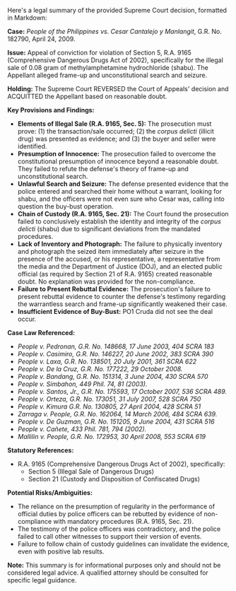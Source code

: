 Here's a legal summary of the provided Supreme Court decision, formatted in Markdown:

**Case:** *People of the Philippines vs. Cesar Cantalejo y Manlangit*, G.R. No. 182790, April 24, 2009.

**Issue:** Appeal of conviction for violation of Section 5, R.A. 9165 (Comprehensive Dangerous Drugs Act of 2002), specifically for the illegal sale of 0.08 gram of methylamphetamine hydrochloride (shabu). The Appellant alleged frame-up and unconstitutional search and seizure.

**Holding:** The Supreme Court REVERSED the Court of Appeals' decision and ACQUITTED the Appellant based on reasonable doubt.

**Key Provisions and Findings:**

*   **Elements of Illegal Sale (R.A. 9165, Sec. 5):** The prosecution must prove: (1) the transaction/sale occurred; (2) the *corpus delicti* (illicit drug) was presented as evidence; and (3) the buyer and seller were identified.
*   **Presumption of Innocence:** The prosecution failed to overcome the constitutional presumption of innocence beyond a reasonable doubt. They failed to refute the defense's theory of frame-up and unconstitutional search.
*   **Unlawful Search and Seizure:** The defense presented evidence that the police entered and searched their home without a warrant, looking for shabu, and the officers were not even sure who Cesar was, calling into question the buy-bust operation.
*   **Chain of Custody (R.A. 9165, Sec. 21):** The Court found the prosecution failed to conclusively establish the identity and integrity of the *corpus delicti* (shabu) due to significant deviations from the mandated procedures.
*   **Lack of Inventory and Photograph:** The failure to physically inventory and photograph the seized item immediately after seizure in the presence of the accused, or his representative, a representative from the media and the Department of Justice (DOJ), and an elected public official (as required by Section 21 of R.A. 9165) created reasonable doubt. No explanation was provided for the non-compliance.
*   **Failure to Present Rebuttal Evidence:** The prosecution's failure to present rebuttal evidence to counter the defense's testimony regarding the warrantless search and frame-up significantly weakened their case.
*   **Insufficient Evidence of Buy-Bust:** PO1 Cruda did not see the deal occur.

**Case Law Referenced:**

*   *People v. Pedronan, G.R. No. 148668, 17 June 2003, 404 SCRA 183*
*   *People v. Casimiro, G.R. No. 146227, 20 June 2002, 383 SCRA 390*
*   *People v. Laxa, G.R. No. 138501, 20 July 2001, 361 SCRA 622*
*   *People v. De la Cruz, G.R. No. 177222, 29 October 2008.*
*   *People v. Bandang, G.R. No. 151314, 3 June 2004, 430 SCRA 570*
*   *People v. Simbahon, 449 Phil. 74, 81 (2003).*
*   *People v. Santos, Jr., G.R. No. 175593, 17 October 2007, 536 SCRA 489.*
*   *People v. Orteza, G.R. No. 173051, 31 July 2007, 528 SCRA 750*
*   *People v. Kimura G.R. No. 130805, 27 April 2004, 428 SCRA 51*
*   *Zarraga v. People, G.R. No. 162064, 14 March 2006, 484 SCRA 639.*
*   *People v. De Guzman, G.R. No. 151205, 9 June 2004, 431 SCRA 516*
*   *People v. Cañete, 433 Phil. 781, 794 (2002).*
*   *Mallilin v. People, G.R. No. 172953, 30 April 2008, 553 SCRA 619*

**Statutory References:**

*   R.A. 9165 (Comprehensive Dangerous Drugs Act of 2002), specifically:
    *   Section 5 (Illegal Sale of Dangerous Drugs)
    *   Section 21 (Custody and Disposition of Confiscated Drugs)

**Potential Risks/Ambiguities:**

*   The reliance on the presumption of regularity in the performance of official duties by police officers can be rebutted by evidence of non-compliance with mandatory procedures (R.A. 9165, Sec. 21).
*   The testimony of the police officers was contradictory, and the police failed to call other witnesses to support their version of events.
*   Failure to follow chain of custody guidelines can invalidate the evidence, even with positive lab results.

**Note:** This summary is for informational purposes only and should not be considered legal advice. A qualified attorney should be consulted for specific legal guidance.
